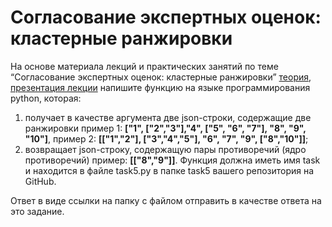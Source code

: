 # Согласование экспертных оценок: кластерные ранжировки

На основе материала лекций и практических занятий по теме “Согласование экспертных оценок: кластерные ранжировки” [теория](https://drive.google.com/file/d/1XJfHneBxmGJs8ZQu0hB3znvy1tqoKEPt/view), [презентация лекции](https://docs.google.com/presentation/d/1AJrxH8jG-wI6NMdVzqEBaJuCYhS_1TgA/edit#slide=id.p1)  напишите функцию на языке программирования python, которая:

1. получает в качестве аргумента две json-строки, содержащие две ранжировки пример 1: **["1", ["2","3"],"4", ["5", "6", "7"], "8", "9", "10"]**, пример 2: **[["1","2"], ["3","4","5"], "6", "7", "9", ["8","10"]]**;
2. возвращает json-строку, содержащую пары противоречий (ядро противоречий) пример: **[["8","9"]]**.
Функция должна иметь имя task и находится в файле task5.py в папке task5 вашего репозитория на GitHub. 

Ответ в виде ссылки на папку с файлом отправить в качестве ответа на это задание.
